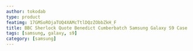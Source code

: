 ```yaml
---
author: tokodab
type: product
featimg: 17GMSoROjaTUQ4XAMcTtlDQzZObbZkH_F
title: BBC Sherlock Quote Benedict Cumberbatch Samsung Galaxy S9 Case
tags: [samsung, galaxy, s9]
category: [samsung]
---
```

